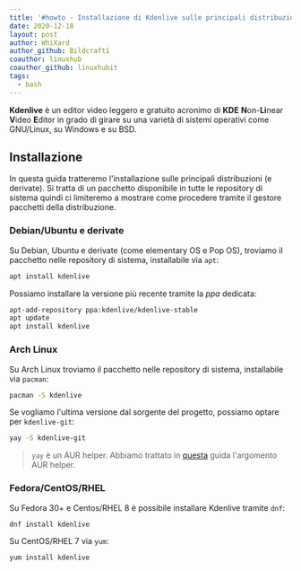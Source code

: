 ```yaml
---
title: '#howto - Installazione di Kdenlive sulle principali distribuzioni Linux'
date: 2020-12-18
layout: post
author: WhiXard
author_github: Bildcraft1
coauthor: linuxhub
coauthor_github: linuxhubit
tags:
  - bash
---
```

**Kdenlive** è un editor video leggero e gratuito acronimo di **KDE** **N**on-**Li**near **V**ideo **E**ditor in grado di girare su una varietà di sistemi operativi come GNU/Linux, su Windows e su BSD.

## Installazione
In questa guida tratteremo l'installazione sulle principali distribuzioni (e derivate). Si tratta di un pacchetto disponibile in tutte le repository di sistema quindi ci limiteremo a mostrare come procedere tramite il gestore pacchetti della distribuzione.

### Debian/Ubuntu e derivate
Su Debian, Ubuntu e derivate (come elementary OS e Pop OS), troviamo il pacchetto nelle repository di sistema, installabile via `apt`:

```bash
apt install kdenlive
```

Possiamo installare la versione più recente tramite la *ppa* dedicata:

```bash
apt-add-repository ppa:kdenlive/kdenlive-stable
apt update
apt install kdenlive
```

### Arch Linux
Su Arch Linux troviamo il pacchetto nelle repository di sistema, installabile via `pacman`:

```bash
pacman -S kdenlive
```

Se vogliamo l'ultima versione dal sorgente del progetto, possiamo optare per `kdenlive-git`:

```bash
yay -S kdenlive-git
```

> `yay` è un AUR helper. Abbiamo trattato in [questa](https://linuxhub.it/articles/howto-introduzione-alla-aur-e-aur-helper) guida l'argomento AUR helper.

### Fedora/CentOS/RHEL
Su Fedora 30+ e Centos/RHEL 8 è possibile installare Kdenlive tramite `dnf`:

```bash
dnf install kdenlive
```

Su CentOS/RHEL 7 via `yum`:
```bash
yum install kdenlive
```

